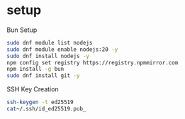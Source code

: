 # setup

Bun Setup
```bash
sudo dnf module list nodejs
sudo dnf module enable nodejs:20 -y
sudo dnf install nodejs -y
npm config set registry https://registry.npmmirror.com
npm install -g bun
sudo dnf install git -y
```

SSH Key Creation
```bash
ssh-keygen -t ed25519
cat~/.ssh/id_ed25519.pub_
```
